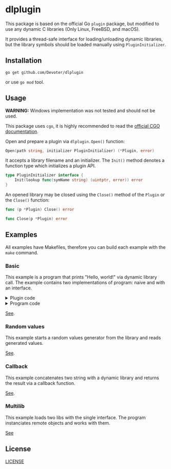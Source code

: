 # dlplugin

This package is based on the official Go `plugin` package, but modified to use any dynamic C libraries (Only Linux, FreeBSD, and macOS).

It provides a thread-safe interface for loading/unloading dynamic libraries, but the library symbols should be loaded manually using `PluginInitializer`.


## Installation

`go get github.com/Devoter/dlplugin`

or use `go mod` tool.


## Usage

**WARNING:** Windows implementation was not tested and should not be used.

This package uses `cgo`, it is highly recommended to read the [official CGO documentation](https://pkg.go.dev/cmd/cgo).

Open and prepare a plugin via `dlplugin.Open()` function:

```go
Open(path string, initializer PluginInitializer) (*Plugin, error)
```

It accepts a library filename and an initializer. The `Init()` method denotes a function type which initializes a plugin API.

```go
type PluginInitializer interface {
	Init(lookup func(symName string) (uintptr, error)) error
}
```

An opened library may be closed using the `Close()` method of the `Plugin` or the `Close()` function:

```go
func (p *Plugin) Close() error

func Close(p *Plugin) error
```

## Examples

All examples have Makefiles, therefore you can build each example with the `make` command.

### Basic

This example is a program that prints "Hello, world!" via dynamic library call. The example contains two implementations of program: naive and with an interface.

<details>
  <summary>Plugin code</summary>

```go
package main

import "C"
import "fmt"

//export println
func println(v *C.char) {
	s := C.GoString(v)

	fmt.Println(s)
}

func main() {}

```
</details>

<details>
  <summary>Program code</summary>

```go
package main

/*
#include <stdint.h>
#include <stdlib.h>

static void println(uintptr_t r, char *s)
{
	((void (*)(char *))r)(s);
}
*/
import "C"
import (
	"flag"
	"fmt"
	"os"
	"unsafe"

	"github.com/Devoter/dlplugin"
)

type PluginAPI struct {
	Println func(s string)
}

// Init initializes the plugin API.
func (papi *PluginAPI) Init(lookup func(symName string) (uintptr, error)) error {
	printlnPtr, err := lookup("println")
	if err != nil {
		return err
	}

	papi.Println = func(s string) {
		cs := C.CString(s)
		defer C.free(unsafe.Pointer(cs))

		C.println(C.uintptr_t(printlnPtr), cs)
	}

	return nil
}

func main() {
	pluginFilename := flag.String("plugin", "", "plugin filename")
	help := flag.Bool("help", false, "show this text")

	flag.Parse()

	if *help {
		flag.PrintDefaults()
		return
	}

	var papi PluginAPI

	plug, err := dlplugin.Open(*pluginFilename, &papi)
	if err != nil {
		fmt.Fprintf(os.Stderr, "could not initialize a plugin by the reason: %v\n", err)
		os.Exit(1)
	}

	defer plug.Close()

	papi.Println("Hello, world!")
}
```
</details>

[See](./examples/basic).


### Random values

This example starts a random values generator from the library and reads generated values.

[See](./examples/random_values).


### Callback

This example concatenates two string with a dynamic library and returns the result via a callback function.

[See](./examples/callback).


### Multilib

This example loads two libs with the single interface. The program instanciates remote objects and works with them.

[See](https://github.com/Devoter/dlplugin_multilib_example)

## License

[LICENSE](./LICENSE)
